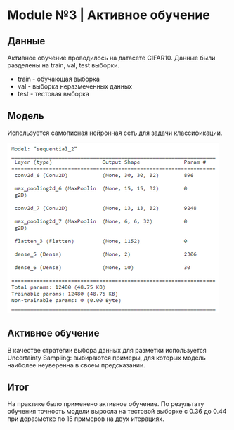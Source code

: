 # Module №3 | Активное обучение
## Данные
Активное обучение проводилось на датасете CIFAR10. Данные были разделены на train, val, test выборки.
- train - обучающая выборка
- val - выборка неразмеченных данных
- test - тестовая выборка

## Модель
Используется самописная нейронная сеть для задачи классификации.

<img src="./imgs/NN_arch.png"></img>

## Активное обучение
В качестве стратегии выбора данных для разметки используется Uncertainty Sampling: выбираются примеры, для которых модель наиболее неуверенна в своем предсказании.

## Итог
На практике было применено активное обучение.
По результату обучения точность модели выросла на тестовой выборке с 0.36 до 0.44 при доразметке по 15 примеров на двух итерациях.